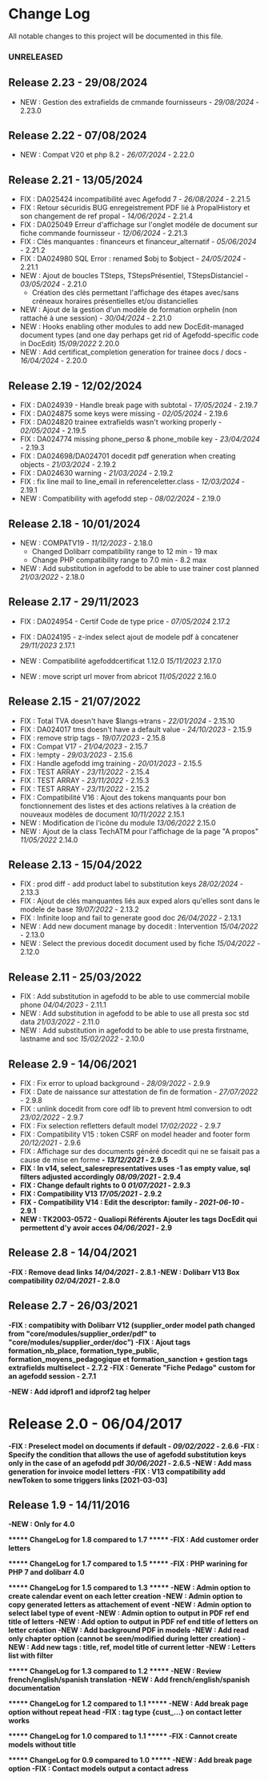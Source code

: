 # Change Log
All notable changes to this project will be documented in this file.

### UNRELEASED

## Release 2.23 - 29/08/2024
- NEW : Gestion des extrafields de cmmande fournisseurs  - *29/08/2024* - 2.23.0  

## Release 2.22 - 07/08/2024
- NEW : Compat V20 et php 8.2 - *26/07/2024* - 2.22.0

## Release 2.21 - 13/05/2024

- FIX : DA025424 incompatibilité avec Agefodd 7 - *26/08/2024* - 2.21.5
- FIX : Retour sécuridis BUG enregeistrement PDF lié à PropalHistory et son changement de ref propal - *14/06/2024* - 2.21.4
- FIX : DA025049 Erreur d'affichage sur l'onglet modéle de document sur fiche commande fournisseur - *12/06/2024* - 2.21.3
- FIX : Clés manquantes : financeurs et financeur_alternatif - *05/06/2024* - 2.21.2
- FIX : DA024980 SQL Error : renamed $obj to $object - *24/05/2024* - 2.21.1
- NEW : Ajout de boucles TSteps, TStepsPrésentiel, TStepsDistanciel - *03/05/2024* - 2.21.0
  - Création des clés permettant l'affichage des étapes avec/sans créneaux horaires présentielles et/ou distancielles
- NEW : Ajout de la gestion d'un modèle de formation orphelin (non rattaché à une session) - *30/04/2024* - 2.21.0  
- NEW : Hooks enabling other modules to add new DocEdit-managed document 
  types (and one day perhaps get rid of Agefodd-specific code in DocEdit) 
  *15/09/2022* 2.20.0
- NEW : Add certificat_completion  generation for trainee docs / docs  - 
*16/04/2024* - 2.20.0  

## Release 2.19 - 12/02/2024
- FIX : DA024939 - Handle break page with subtotal - *17/05/2024* - 2.19.7
- FIX : DA024875 some keys were missing  - *02/05/2024* - 2.19.6
- FIX : DA024820 trainee extrafields wasn't working properly  - *02/05/2024* - 2.19.5
- FIX : DA024774 missing phone_perso & phone_mobile key  - *23/04/2024* - 2.19.3
- FIX : DA024698/DA024701 docedit pdf generation when creating objects  - *21/03/2024* - 2.19.2
- FIX : DA024630 warning  - *21/03/2024* - 2.19.2  
- FIX : fix line mail to line_email  in referenceletter.class  - *12/03/2024* - 2.19.1  
- NEW : Compatibility with agefodd step - *08/02/2024* - 2.19.0


## Release 2.18 - 10/01/2024
- NEW : COMPATV19 - *11/12/2023* - 2.18.0  
    - Changed Dolibarr compatibility range to 12 min - 19 max  
    - Change PHP compatibility range to 7.0 min - 8.2 max
- NEW : Add substitution in agefodd to be able to use trainer cost planned *21/03/2022* - 2.18.0

## Release 2.17 - 29/11/2023
- FIX : DA024954 - Certif Code de type price - *07/05/2024* 2.17.2

- FIX : DA024195 - z-index select ajout de modele pdf à concatener *29/11/2023* 2.17.1
- NEW : Compatibilité agefoddcertificat 1.12.0 *15/11/2023* 2.17.0
- NEW : move script url mover from abricot *11/05/2022* 2.16.0



## Release 2.15 - 21/07/2022
- FIX : Total TVA doesn't have $langs->trans - *22/01/2024* - 2.15.10
- FIX : DA024017 tms doesn't have a default value - *24/10/2023* - 2.15.9
- FIX : remove strip tags - *19/07/2023* - 2.15.8
- FIX : Compat V17 - *21/04/2023* - 2.15.7
- FIX : !empty - *29/03/2023* - 2.15.6
- FIX : Handle agefodd img training - *20/01/2023* - 2.15.5
- FIX : TEST ARRAY  - *23/11/2022* - 2.15.4
- FIX : TEST ARRAY  - *23/11/2022* - 2.15.3
- FIX : TEST ARRAY  - *23/11/2022* - 2.15.2  
- FIX : Compatibilité V16 : Ajout des tokens manquants pour bon fonctionnement des listes et des actions relatives à la création de nouveaux modèles de document *10/11/2022* 2.15.1
- NEW : Modification de l'icône du module *13/06/2022* 2.15.0
- NEW : Ajout de la class TechATM pour l'affichage de la page "A propos" *11/05/2022* 2.14.0

## Release 2.13 - 15/04/2022
- FIX : prod diff - add product label to substitution keys *28/02/2024* - 2.13.3
- FIX : Ajout de clés manquantes liés aux exped alors qu'elles sont dans le modele de base *19/07/2022* - 2.13.2
- FIX : Infinite loop and fail to generate good doc *26/04/2022* - 2.13.1
- NEW : Add new document manage by docedit : Intervention *15/04/2022* - 2.13.0
- NEW : Select the previous docedit document used by fiche *15/04/2022* - 2.12.0

## Release 2.11 - 25/03/2022
- FIX : Add substitution in agefodd to be able to use commercial mobile phone *04/04/2023* - 2.11.1
- NEW : Add substitution in agefodd to be able to use all presta soc std data *21/03/2022* - 2.11.0
- NEW : Add substitution in agefodd to be able to use presta firstname, lastname and soc *15/02/2022* - 2.10.0

## Release 2.9 - 14/06/2021
- FIX : Fix error to upload background - *28/09/2022* - 2.9.9
- FIX : Date de naissance sur attestation de fin de formation - *27/07/2022* - 2.9.8
- FIX : unlink docedit from core odf lib to prevent html conversion to odt *23/02/2022* - 2.9.7
- FIX : Fix selection refletters default model *17/02/2022* - 2.9.7
- FIX : Compatibility V15 : token CSRF on model header and footer form *20/12/2021* - 2.9.6
- FIX : Affichage sur des documents généré docedit qui ne se faisait pas a cause de mise en forme <strong> - *13/12/2021* - 2.9.5
- FIX : In v14, select_salesrepresentatives uses -1 as empty value, sql filters adjusted accordingly *08/09/2021* - 2.9.4 
- FIX : Change default rights to 0 *01/07/2021* - 2.9.3
- FIX : Compatibility V13 *17/05/2021* - 2.9.2
- FIX - Compatibility V14 : Edit the descriptor: family - *2021-06-10* - 2.9.1
- NEW : TK2003-0572 - Qualiopi Référents Ajouter les tags DocEdit qui permettent d'y avoir acces *04/06/2021* - 2.9

## Release 2.8 - 14/04/2021
-FIX : Remove dead links *14/04/2021* - 2.8.1
-NEW : Dolibarr V13 Box compatibility *02/04/2021* - 2.8.0

## Release 2.7 - 26/03/2021
-FIX : compatibity with Dolibarr V12 (supplier_order model path changed from "core/modules/supplier_order/pdf" to "core/modules/supplier_order/doc")
-FIX : Ajout tags formation_nb_place, formation_type_public, formation_moyens_pedagogique et formation_sanction + gestion tags extrafields multiselect - 2.7.2
-FIX : Generate "Fiche Pedago" custom for an agefodd session - 2.7.1

-NEW : Add idprof1 and idprof2 tag helper

# Release 2.0 - 06/04/2017
-FIX : Preselect model on documents if default - *09/02/2022* - 2.6.6
-FIX : Specify the condition that allows the use of agefodd substitution keys only in the case of an agefodd pdf *30/06/2021* - 2.6.5
-NEW : Add mass generation for invoice model letters
-FIX : V13 compatibility add newToken to some triggers links [2021-03-03]

## Release 1.9 - 14/11/2016
-NEW : Only for 4.0

***** ChangeLog for 1.8 compared to 1.7 *****
-FIX : Add customer order letters

***** ChangeLog for 1.7 compared to 1.5 *****
-FIX : PHP warining for PHP 7 and dolibarr 4.0

***** ChangeLog for 1.5 compared to 1.3 *****
-NEW : Admin option to create calendar event on each letter creation
-NEW : Admin option to copy generated letters as attachement of event
-NEW : Admin option to select label type of event 
-NEW : Admin option to output in PDF ref end title of letters
-NEW : Add option to output in PDF ref end title of letters on letter création
-NEW : Add background PDF in models 
-NEW : Add read only chapter option (cannot be seen/modified during letter creation)
-NEW : Add new tags : title, ref, model title of current letter
-NEW : Letters list with filter


***** ChangeLog for 1.3 compared to 1.2 *****
-NEW : Review french/english/spanish translation
-NEW : Add french/english/spanish documentation

***** ChangeLog for 1.2 compared to 1.1 *****
-NEW : Add break page option without repeat head
-FIX : tag type {cust_...} on contact letter works 

***** ChangeLog for 1.0 compared to 1.1 *****
-FIX : Cannot create models without title 

***** ChangeLog for 0.9 compared to 1.0 *****
-NEW : Add break page option
-FIX : Contact models output a contact adress
